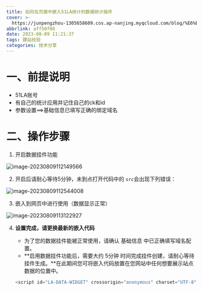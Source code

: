 ```yaml
---
title: 如何在页面中嵌入51LA统计的数据统计插件
cover: >-
  https://junpengzhou-1305658609.cos.ap-nanjing.myqcloud.com/blog/%E6%B2%B3%E7%95%94%E7%9A%84%E9%83%81%E9%87%91%E9%A6%99-cover.webp
abbrlink: aff50f08
date: 2023-08-09 11:21:37
tags: 建站经验
categories: 技术分享
---
```

# 一、前提说明

* 51LA账号
* 有自己的统计应用并记住自己的ck和id
* 参数设置==>基础信息已填写正确的绑定域名

# 二、操作步骤

1. 开启数据挂件功能

![image-20230809112149566](https://junpengzhou-1305658609.cos.ap-nanjing.myqcloud.com/blog/image-20230809112149566.png)

2. 开启后请耐心等待5分钟，未到点打开代码中的 `src`会出现下列错误：

![image-20230809112544008](https://junpengzhou-1305658609.cos.ap-nanjing.myqcloud.com/blog/image-20230809112544008.png)

3. 嵌入到网页中进行使用（数据显示正常）

![image-20230809113122927](https://junpengzhou-1305658609.cos.ap-nanjing.myqcloud.com/blog/image-20230809113122927.png)

4. **设置完成，请更换最新的嵌入代码**

   * 为了您的数据挂件能被正常使用，请确认 基础信息 中已正确填写域名配置。
   * **启用数据挂件功能后，需要大约 5分钟 时间完成挂件创建，请耐心等待挂件生成。**在此期间您可将嵌入代码放置在您网站中任何想要展示站点数据的位置中。

   ```javascript
   <script id="LA-DATA-WIDGET" crossorigin="anonymous" charset="UTF-8" src="https://v6-widget.51.la/v6/3FWN3ZXqo0a6Z2Ev/quote.js?theme=0&col=true&f=12&badge=icon_0&icon=center"></script>
   ```
